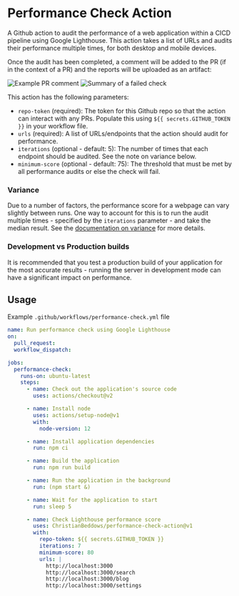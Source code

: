 # Performance Check Action

A Github action to audit the performance of a web application within a CICD pipeline using Google Lighthouse. 
This action takes a list of URLs and audits their performance multiple times, for both desktop and mobile devices. 

Once the audit has been completed, a comment will be added to the PR (if in the context of a PR) and the reports will be uploaded as an artifact:

![Example PR comment](https://christianbeddows.github.io/performance-check-action/images/comment.png)
![Summary of a failed check](https://christianbeddows.github.io/performance-check-action/images/workflow-summary.png)

This action has the following parameters:
* `repo-token` (required): The token for this Github repo so that the action can interact with any PRs. Populate this using `${{ secrets.GITHUB_TOKEN }}` in your workflow file.
* `urls` (required): A list of URLs/endpoints that the action should audit for performance.
* `iterations` (optional - default: 5): The number of times that each endpoint should be audited. See the note on variance below.
* `minimum-score` (optional - default: 75): The threshold that must be met by all performance audits or else the check will fail.

### Variance

Due to a number of factors, the performance score for a webpage can vary slightly between runs. One way to account for this is to run the audit multiple times - specified by the `iterations` parameter - and take the median result. See the [documentation on variance](https://github.com/GoogleChrome/lighthouse/blob/master/docs/variability.md) for more details.

### Development vs Production builds

It is recommended that you test a production build of your application for the most accurate results - running the server in development mode can have a significant impact on performance.

## Usage

Example `.github/workflows/performance-check.yml` file

```yml 
name: Run performance check using Google Lighthouse
on:
  pull_request:
  workflow_dispatch:

jobs:
  performance-check:
    runs-on: ubuntu-latest
    steps:
      - name: Check out the application's source code
        uses: actions/checkout@v2

      - name: Install node
        uses: actions/setup-node@v1
        with:
          node-version: 12

      - name: Install application dependencies
        run: npm ci

      - name: Build the application
        run: npm run build

      - name: Run the application in the background
        run: (npm start &)

      - name: Wait for the application to start
        run: sleep 5

      - name: Check Lighthouse performance score
        uses: ChristianBeddows/performance-check-action@v1
        with:
          repo-token: ${{ secrets.GITHUB_TOKEN }}
          iterations: 7
          minimum-score: 80
          urls: |
            http://localhost:3000
            http://localhost:3000/search
            http://localhost:3000/blog
            http://localhost:3000/settings
```
